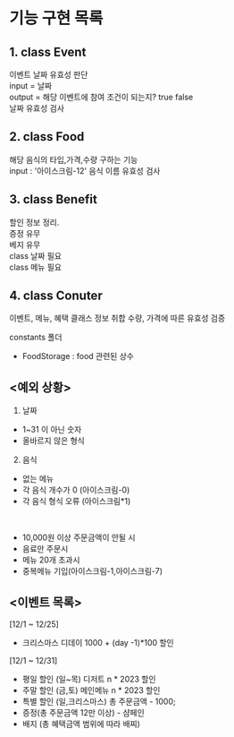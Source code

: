 # 기능 구현 목록     

## 1. class Event      
이벤트 날짜 유효성 판단      
input = 날짜     
output = 해당 이벤트에 참여 조건이 되는지? true false     
날짜 유효성 검사         

## 2. class Food      
해당 음식의 타입,가격,수량 구하는 기능    
input : '아이스크림-12'
음식 이름 유효성 검사       

## 3. class Benefit      
할인 정보 정리.   
증정 유무      
베지 유무     
class 날짜 필요     
class 메뉴 필요     

## 4. class Conuter         
이벤트, 메뉴, 혜택 클래스 정보 취합
수량, 가격에 따른 유효성 검증     

constants 폴더        
- FoodStorage : food 관련된 상수   

## <예외 상황>

1. 날짜
- 1~31 이 아닌 숫자
- 올바르지 않은 형식

2. 음식
- 없는 메뉴
- 각 음식 개수가 0 (아이스크림-0)
- 각 음식 형식 오류 (아이스크림*1)

<br>

- 10,000원 이상 주문금액이 안될 시
- 음료만 주문시
- 메뉴 20개 초과시
- 중복메뉴 기입(아이스크림-1,아이스크림-7)   


## <이벤트 목록>     
[12/1 ~ 12/25]       
- 크리스마스 디데이 1000 + (day -1)*100 할인       

[12/1 ~ 12/31]       
- 평일 할인 (일~목) 디저트 n * 2023 할인     
- 주말 할인 (금,토) 메인메뉴 n * 2023 할인       
- 특별 할인 (일,크리스마스) 총 주문금액 - 1000;     
- 증정(총 주문금액 12만 이상) - 샴페인      
- 배지 (총 혜택금액 범위에 따라 배찌)       


